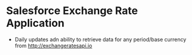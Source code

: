 # Salesforce Exchange Rate Application

- Daily updates adn ability to retrieve data for any period/base currency from http://exchangeratesapi.io
